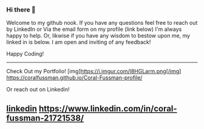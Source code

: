 ### Hi there 👋

Welcome to my github nook. If you have any questions feel free to reach out by LinkedIn or Via the email form on my profile (link below) I'm always happy to help. Or, likwise if you have any wisdom to bestow upon me, my linked in is below. I am open and inviting of any feedback!

Happy Coding!

---

Check Out my Portfolio!
[img]https://i.imgur.com/l8HGLarm.png[/img]
https://coralfussman.github.io/Coral-Fussman-profile/

Or reach out on Linkedin!

[linkedin](https://cloud.githubusercontent.com/assets/17016297/18839848/0fc7e74e-83d2-11e6-8c6a-277fc9d6e067.png)
 https://www.linkedin.com/in/coral-fussman-21721538/
---
